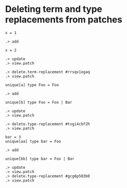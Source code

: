 # Deleting term and type replacements from patches

```unison
x = 1
```

```ucm
.> add
```

```unison
x = 2
```

```ucm
.> update
.> view.patch
```

```ucm
.> delete.term-replacement #rrsqv1ogaq
.> view.patch
```

```unison
unique[a] type Foo = Foo
```

```ucm
.> add
```

```unison
unique[b] type Foo = Foo | Bar
```

```ucm
.> update
.> view.patch
```

```ucm
.> delete.type-replacement #tsgi4cbf2h
.> view.patch
```

```unison
bar = 3
unique[aa] type bar = Foo
```

```ucm
.> add
```

```unison
unique[bb] type bar = Foo | Bar
```

```ucm
.> update
.> view.patch
.> delete.type-replacement #gcg6p503b0
.> view.patch
```
